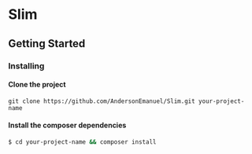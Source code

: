 # Slim

## Getting Started

### Installing

#### Clone the project
```
git clone https://github.com/AndersonEmanuel/Slim.git your-project-name
```

#### Install the composer dependencies
```bash
$ cd your-project-name && composer install
```